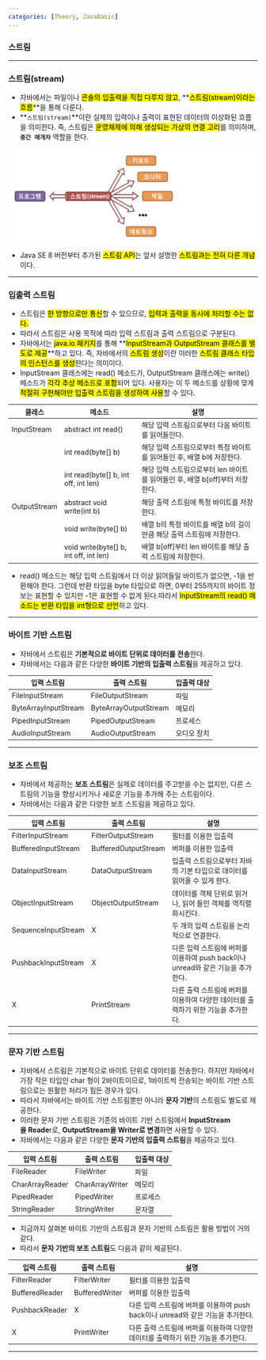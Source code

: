 ```yaml
---
categories: [Theory, JavaBasic]
---
```

### 스트림

---

### 스트림(stream)

- 자바에서는 파일이나 <mark>콘솔의 입출력을 직접 다루지 않고</mark>, **<mark>스트림(stream)이라는 흐름</mark>**을 통해 다룬다.
- **`스트림(stream)`**이란 실제의 입력이나 출력이 표현된 데이터의 이상화된 흐름을 의미한다. 즉, 스트림은 <mark>운영체제에 의해 생성되는 가상의 연결 고리</mark>를 의미하며, **`중간 매개자`** 역할을 한다.

![이미지](/assets/img/java_basic/%EC%8A%A4%ED%8A%B8%EB%A6%BC(1).png)

- Java SE 8 버전부터 추가된 <mark>스트림 API</mark>는 앞서 설명한 <mark>스트림과는 전혀 다른 개념</mark>이다.

---

### 입출력 스트림

- 스트림은 <mark>한 방향으로만 통신</mark>할 수 있으므로, <mark>입력과 출력을 동시에 처리할 수는 없다.</mark>
- 따라서 스트림은 사용 목적에 따라 입력 스트림과 출력 스트림으로 구분된다.
- 자바에서는 <mark>java.io 패키지</mark>를 통해 **<mark>InputStream과 OutputStream 클래스를 별도로 제공</mark>**하고 있다. 즉, 자바에서의 <mark>스트림 생성</mark>이란 이러한 <mark>스트림 클래스 타입의 인스턴스를 생성</mark>한다는 의미이다.
- InputStream 클래스에는 read() 메소드가, OutputStream 클래스에는 write() 메소드가 <mark>각각 추상 메소드로 포함</mark>되어 있다. 사용자는 이 두 메소드를 상황에 맞게 <mark>적절히 구현해야만 입출력 스트림을 생성하여 사용</mark>할 수 있다.

| 클래스 | 메소드 | 설명 |
| --- | --- | --- |
| InputStream | abstract int read() | 해당 입력 스트림으로부터 다음 바이트를 읽어들인다. |
|  | int read(byte[] b) | 해당 입력 스트림으로부터 특정 바이트를 읽어들인 후, 배열 b에 저장한다. |
|  | int read(byte[] b, int off, int len) | 해당 입력 스트림으로부터 len 바이트를 읽어들인 후, 배열 b[off]부터 저장한다. |
| OutputStream | abstract void write(int b) | 해당 출력 스트림에 특정 바이트를 저장한다. |
|  | void write(byte[] b) | 배열 b의 특정 바이트를 배열 b의 길이만큼 해당 출력 스트림에 저장한다. |
|  | void write(byte[] b, int off, int len) | 배열 b[off]부터 len 바이트를 해당 출력 스트림에 저장한다. |

- read() 메소드는 해당 입력 스트림에서 더 이상 읽어들일 바이트가 없으면, -1을 반환해야 한다. 그런데 반환 타입을 byte 타입으로 하면, 0부터 255까지의 바이트 정보는 표현할 수 있지만 -1은 표현할 수 없게 된다.따라서 <mark>InputStream의 read() 메소드는 반환 타입을 int형으로 선언</mark>하고 있다.

---

### 바이트 기반 스트림

- 자바에서 스트림은 **기본적으로 바이트 단위로 데이터를 전송**한다.  
- 자바에서는 다음과 같은 다양한 **바이트 기반의 입출력 스트림**을 제공하고 있다.

| 입력 스트림 | 출력 스트림 | 입출력 대상 |
| --- | --- | --- |
| FileInputStream | FileOutputStream | 파일 |
| ByteArrayInputStream | ByteArrayOutputStream | 메모리 |
| PipedInputStream | PipedOutputStream | 프로세스 |
| AudioInputStream | AudioOutputStream | 오디오 장치 |

---

### 보조 스트림

- 자바에서 제공하는 **보조 스트림**은 실제로 데이터를 주고받을 수는 없지만, 다른 스트림의 기능을 향상시키거나 새로운 기능을 추가해 주는 스트림이다.  
- 자바에서는 다음과 같은 다양한 보조 스트림을 제공하고 있다.

| 입력 스트림 | 출력 스트림 | 설명 |
| --- | --- | --- |
| FilterInputStream | FilterOutputStream | 필터를 이용한 입출력 |
| BufferedInputStream | BufferedOutputStream | 버퍼를 이용한 입출력 |
| DataInputStream | DataOutputStream | 입출력 스트림으로부터 자바의 기본 타입으로 데이터를 읽어올 수 있게 한다. |
| ObjectInputStream | ObjectOutputStream | 데이터를 객체 단위로 읽거나, 읽어 들인 객체를 역직렬화시킨다. |
| SequenceInputStream | X | 두 개의 입력 스트림을 논리적으로 연결한다. |
| PushbackInputStream | X | 다른 입력 스트림에 버퍼를 이용하여 push back이나 unread와 같은 기능을 추가한다. |
| X | PrintStream | 다른 출력 스트림에 버퍼를 이용하여 다양한 데이터를 출력하기 위한 기능을 추가한다. |

---

### 문자 기반 스트림

- 자바에서 스트림은 기본적으로 바이트 단위로 데이터를 전송한다. 하지만 자바에서 가장 작은 타입인 char 형이 2바이트이므로, 1바이트씩 전송되는 바이트 기반 스트림으로는 원활한 처리가 힘든 경우가 있다.
- 따라서 자바에서는 바이트 기반 스트림뿐만 아니라 **문자 기반**의 스트림도 별도로 제공한다.
- 이러한 문자 기반 스트림은 기존의 바이트 기반 스트림에서 **InputStream을 Reade**r로, **OutputStream을 Writer로 변경**하면 사용할 수 있다.  
- 자바에서는 다음과 같은 다양한 **문자 기반의 입출력 스트림**을 제공하고 있다.

| 입력 스트림 | 출력 스트림 | 입출력 대상 |
| --- | --- | --- |
| FileReader | FileWriter | 파일 |
| CharArrayReader | CharArrayWriter | 메모리 |
| PipedReader | PipedWriter | 프로세스 |
| StringReader | StringWriter | 문자열 |


- 지금까지 살펴본 바이트 기반의 스트림과 문자 기반의 스트림은 활용 방법이 거의 같다.
- 따라서 **문자 기반의 보조 스트림**도 다음과 같이 제공된다.

| 입력 스트림 | 출력 스트림 | 설명 |
| --- | --- | --- |
| FilterReader | FilterWriter | 필터를 이용한 입출력 |
| BufferedReader | BufferedWriter | 버퍼를 이용한 입출력 |
| PushbackReader | X | 다른 입력 스트림에 버퍼를 이용하여 push back이나 unread와 같은 기능을 추가한다. |
| X | PrintWriter | 다른 출력 스트림에 버퍼를 이용하여 다양한 데이터를 출력하기 위한 기능을 추가한다. |

---